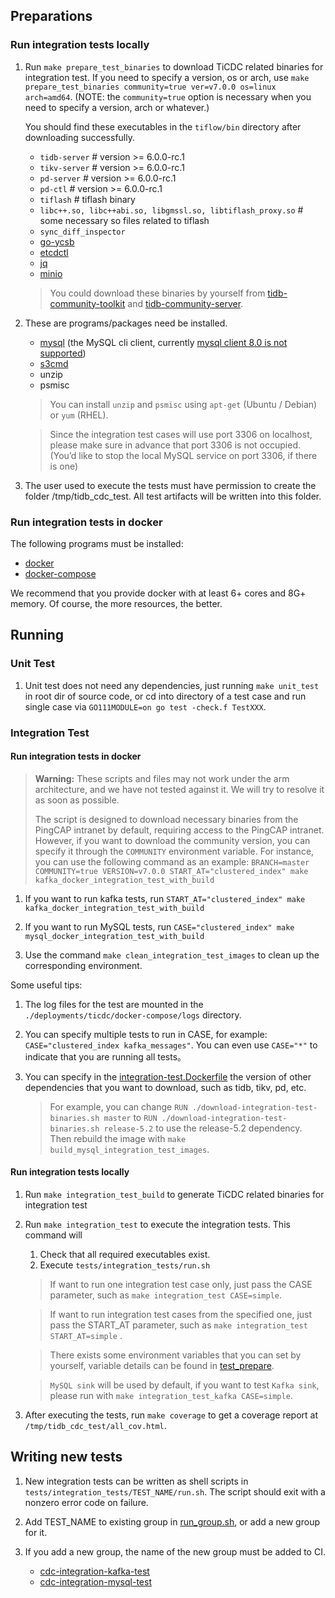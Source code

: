 ## Preparations

### Run integration tests locally

1. Run `make prepare_test_binaries` to download TiCDC related binaries for integration test.
If you need to specify a version, os or arch, use `make prepare_test_binaries community=true ver=v7.0.0 os=linux arch=amd64`. (NOTE: the `community=true` option is necessary when you need to specify a version, arch or whatever.)

   You should find these executables in the `tiflow/bin` directory after downloading successfully.
   * `tidb-server` # version >= 6.0.0-rc.1
   * `tikv-server` # version >= 6.0.0-rc.1
   * `pd-server`   # version >= 6.0.0-rc.1
   * `pd-ctl`      # version >= 6.0.0-rc.1
   * `tiflash`     # tiflash binary
   * `libc++.so, libc++abi.so, libgmssl.so, libtiflash_proxy.so` # some necessary so files related to tiflash
   * `sync_diff_inspector`
   * [go-ycsb](https://github.com/pingcap/go-ycsb)
   * [etcdctl](https://github.com/etcd-io/etcd/tree/master/etcdctl)
   * [jq](https://stedolan.github.io/jq/)
   * [minio](https://github.com/minio/minio)

   > You could download these binaries by yourself from [tidb-community-toolkit](https://download.pingcap.org/tidb-community-toolkit-v6.0.0-linux-amd64.tar.gz) and [tidb-community-server](https://download.pingcap.org/tidb-community-server-v6.0.0-linux-amd64.tar.gz).

2. These are programs/packages need be installed.
   * [mysql](https://dev.mysql.com/doc/mysql-installation-excerpt/5.7/en/) (the MySQL cli client,
     currently [mysql client 8.0 is not supported](https://github.com/pingcap/tidb/issues/14021))
   * [s3cmd](https://s3tools.org/download)
   * unzip
   * psmisc

   > You can install `unzip` and `psmisc` using `apt-get` (Ubuntu / Debian) or `yum` (RHEL).

   > Since the integration test cases will use port 3306 on localhost, please make sure in advance that port 3306 is
   > not occupied. (You’d like to stop the local MySQL service on port 3306, if there is one)

3. The user used to execute the tests must have permission to create the folder /tmp/tidb_cdc_test. All test artifacts
   will be written into this folder.

### Run integration tests in docker

The following programs must be installed:

* [docker](https://docs.docker.com/get-docker/)
* [docker-compose](https://docs.docker.com/compose/install/)

We recommend that you provide docker with at least 6+ cores and 8G+ memory. Of course, the more resources, the better.

## Running

### Unit Test

1. Unit test does not need any dependencies, just running `make unit_test` in root dir of source code, or cd into
   directory of a test case and run single case via `GO111MODULE=on go test -check.f TestXXX`.

### Integration Test

#### Run integration tests in docker

> **Warning:**
> These scripts and files may not work under the arm architecture,
> and we have not tested against it. We will try to resolve it as soon as possible.
>
> The script is designed to download necessary binaries from the PingCAP
> intranet by default, requiring access to the PingCAP intranet. However,
> if you want to download the community version, you can specify it through
> the `COMMUNITY` environment variable. For instance, you can use the following
> command as an example:
> `BRANCH=master COMMUNITY=true VERSION=v7.0.0 START_AT="clustered_index" make kafka_docker_integration_test_with_build`

1. If you want to run kafka tests,
   run `START_AT="clustered_index" make kafka_docker_integration_test_with_build`

2. If you want to run MySQL tests,
   run `CASE="clustered_index" make mysql_docker_integration_test_with_build`

3. Use the command `make clean_integration_test_images`
   to clean up the corresponding environment.

Some useful tips:

1. The log files for the test are mounted in the `./deployments/ticdc/docker-compose/logs` directory.

2. You can specify multiple tests to run in CASE, for example: `CASE="clustered_index kafka_messages"`. You can even
   use `CASE="*"` to indicate that you are running all tests。

3. You can specify in the [integration-test.Dockerfile](../../deployments/ticdc/docker/integration-test.Dockerfile)
   the version of other dependencies that you want to download, such as tidb, tikv, pd, etc.
   > For example, you can change `RUN ./download-integration-test-binaries.sh master`
   to `RUN ./download-integration-test-binaries.sh release-5.2`
   > to use the release-5.2 dependency.
   > Then rebuild the image with `make build_mysql_integration_test_images`.

#### Run integration tests locally

1. Run `make integration_test_build` to generate TiCDC related binaries for integration test

2. Run `make integration_test` to execute the integration tests. This command will

   1. Check that all required executables exist.
   2. Execute `tests/integration_tests/run.sh`

   > If want to run one integration test case only, just pass the CASE parameter, such as `make integration_test CASE=simple`.

   > If want to run integration test cases from the specified one, just pass the START_AT parameter, such as `make integration_test START_AT=simple` .

   > There exists some environment variables that you can set by yourself, variable details can be found in [test_prepare](_utils/test_prepare).

   > `MySQL sink` will be used by default, if you want to test `Kafka sink`, please run with `make integration_test_kafka CASE=simple`.

3. After executing the tests, run `make coverage` to get a coverage report at `/tmp/tidb_cdc_test/all_cov.html`.

## Writing new tests

1. New integration tests can be written as shell scripts in `tests/integration_tests/TEST_NAME/run.sh`. The script should
exit with a nonzero error code on failure.

2. Add TEST_NAME to existing group in [run_group.sh](./run_group.sh), or add a new group for it.

3. If you add a new group, the name of the new group must be added to CI.
   * [cdc-integration-kafka-test](https://github.com/PingCAP-QE/ci/blob/main/pipelines/pingcap/tiflow/latest/pod-pull_cdc_integration_kafka_test.yaml)
   * [cdc-integration-mysql-test](https://github.com/PingCAP-QE/ci/blob/main/pipelines/pingcap/tiflow/latest/pull_cdc_integration_test.groovy)

